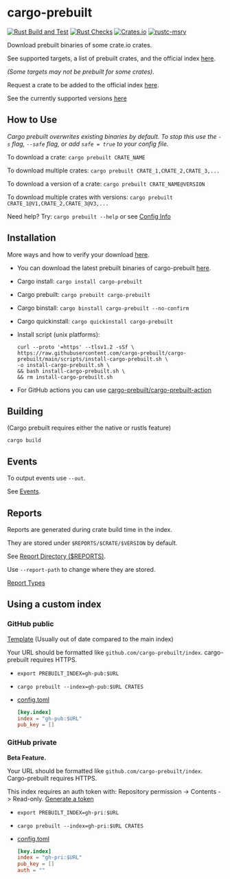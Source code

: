 # cargo-prebuilt

[![Rust Build and Test](https://github.com/cargo-prebuilt/cargo-prebuilt/actions/workflows/build.yml/badge.svg?event=push)](https://github.com/cargo-prebuilt/cargo-prebuilt/actions/workflows/build.yml)
[![Rust Checks](https://github.com/cargo-prebuilt/cargo-prebuilt/actions/workflows/checks.yml/badge.svg?event=push)](https://github.com/cargo-prebuilt/cargo-prebuilt/actions/workflows/checks.yml)
[![Crates.io](https://img.shields.io/crates/v/cargo-prebuilt)](https://crates.io/crates/cargo-prebuilt)
[![rustc-msrv](https://img.shields.io/badge/rustc-1.70%2B-blue?logo=rust)](https://www.rust-lang.org/tools/install)

Download prebuilt binaries of some crate.io crates.

See supported targets, a list of prebuilt crates,
and the official index [here](https://github.com/cargo-prebuilt/index#readme).

_(Some targets may not be prebuilt for some crates)._

Request a crate to be added to the official index [here](https://github.com/cargo-prebuilt/index/issues/new?assignees=&labels=add-crate%2C+under-consideration&template=request-crate.md&title=).

See the currently supported versions [here](docs/SUPPORTED.md)

## How to Use

_Cargo prebuilt overwrites existing binaries by default. To stop this use the
`-s` flag, `--safe` flag, or add `safe = true` to your config file._

To download a crate: `cargo prebuilt CRATE_NAME`

To download multiple crates: `cargo prebuilt CRATE_1,CRATE_2,CRATE_3,...`

To download a version of a crate: `cargo prebuilt CRATE_NAME@VERSION`

To download multiple crates with versions: `cargo prebuilt CRATE_1@V1,CRATE_2,CRATE_3@V3,...`

Need help? Try: `cargo prebuilt --help` or see [Config Info](docs/CONFIG.md)

## Installation

More ways and how to verify your download [here](docs/DOWNLOAD.md).

- You can download the latest prebuilt binaries of cargo-prebuilt
  [here](https://github.com/cargo-prebuilt/cargo-prebuilt/releases/latest).
- Cargo install: `cargo install cargo-prebuilt`
- Cargo prebuilt: `cargo prebuilt cargo-prebuilt`
- Cargo binstall: `cargo binstall cargo-prebuilt --no-confirm`
- Cargo quickinstall: `cargo quickinstall cargo-prebuilt`
- Install script (unix platforms):

  ```shell
  curl --proto '=https' --tlsv1.2 -sSf \
  https://raw.githubusercontent.com/cargo-prebuilt/cargo-prebuilt/main/scripts/install-cargo-prebuilt.sh \
  -o install-cargo-prebuilt.sh \
  && bash install-cargo-prebuilt.sh \
  && rm install-cargo-prebuilt.sh
  ```

- For GitHub actions you can use
  [cargo-prebuilt/cargo-prebuilt-action](https://github.com/cargo-prebuilt/cargo-prebuilt-action)

## Building

(Cargo prebuilt requires either the native or rustls feature)

`cargo build`

## Events

To output events use `--out`.

See [Events](docs/EVENTS.md).

## Reports

Reports are generated during crate build time in the index.

They are stored under `$REPORTS/$CRATE/$VERSION` by default.

See [Report Directory ($REPORTS)](docs/PATHS.md#reports).

Use `--report-path` to change where they are stored.

[Report Types](docs/REPORT_TYPES.md)

## Using a custom index

### GitHub public

[Template](https://github.com/cargo-prebuilt/gh-pub-index)
(Usually out of date compared to the main index)

Your URL should be formatted like `github.com/cargo-prebuilt/index`.
cargo-prebuilt requires HTTPS.

- `export PREBUILT_INDEX=gh-pub:$URL`
- `cargo prebuilt --index=gh-pub:$URL CRATES`
- [config.toml](docs/CONFIG.md)

  ```toml
  [key.index]
  index = "gh-pub:$URL"
  pub_key = []
  ```

### GitHub private

**Beta Feature.**

Your URL should be formatted like `github.com/cargo-prebuilt/index`.
Cargo-prebuilt requires HTTPS.

This index requires an auth token with:
Repository permission -> Contents -> Read-only.
[Generate a token](https://github.com/settings/personal-access-tokens/new)

- `export PREBUILT_INDEX=gh-pri:$URL`
- `cargo prebuilt --index=gh-pri:$URL CRATES`
- [config.toml](docs/CONFIG.md)

  ```toml
  [key.index]
  index = "gh-pri:$URL"
  pub_key = []
  auth = ""
  ```
